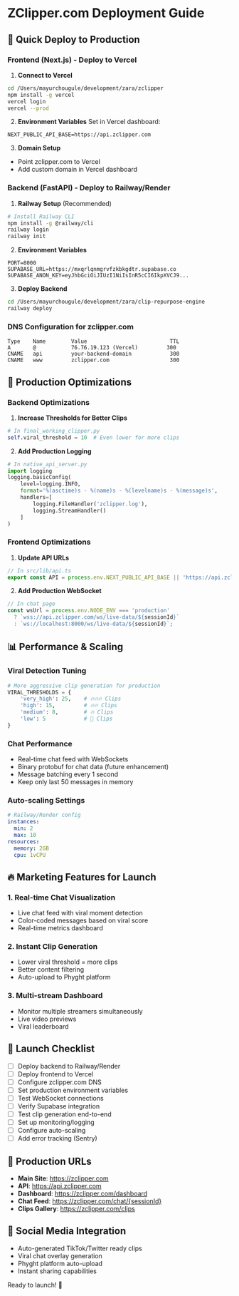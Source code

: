 # ZClipper.com Deployment Guide

## 🚀 Quick Deploy to Production

### Frontend (Next.js) - Deploy to Vercel

1. **Connect to Vercel**
```bash
cd /Users/mayurchougule/development/zara/zclipper
npm install -g vercel
vercel login
vercel --prod
```

2. **Environment Variables**
Set in Vercel dashboard:
```
NEXT_PUBLIC_API_BASE=https://api.zclipper.com
```

3. **Domain Setup**
- Point zclipper.com to Vercel
- Add custom domain in Vercel dashboard

### Backend (FastAPI) - Deploy to Railway/Render

1. **Railway Setup** (Recommended)
```bash
# Install Railway CLI
npm install -g @railway/cli
railway login
railway init
```

2. **Environment Variables**
```
PORT=8000
SUPABASE_URL=https://mxqrlqnmgrvfzkbkgdtr.supabase.co
SUPABASE_ANON_KEY=eyJhbGciOiJIUzI1NiIsInR5cCI6IkpXVCJ9...
```

3. **Deploy Backend**
```bash
cd /Users/mayurchougule/development/zara/clip-repurpose-engine
railway deploy
```

### DNS Configuration for zclipper.com

```
Type    Name        Value                          TTL
A       @           76.76.19.123 (Vercel)         300
CNAME   api         your-backend-domain            300
CNAME   www         zclipper.com                   300
```

## 🔧 Production Optimizations

### Backend Optimizations

1. **Increase Thresholds for Better Clips**
```python
# In final_working_clipper.py
self.viral_threshold = 10  # Even lower for more clips
```

2. **Add Production Logging**
```python
# In native_api_server.py
import logging
logging.basicConfig(
    level=logging.INFO,
    format='%(asctime)s - %(name)s - %(levelname)s - %(message)s',
    handlers=[
        logging.FileHandler('zclipper.log'),
        logging.StreamHandler()
    ]
)
```

### Frontend Optimizations

1. **Update API URLs**
```typescript
// In src/lib/api.ts
export const API = process.env.NEXT_PUBLIC_API_BASE || 'https://api.zclipper.com';
```

2. **Add Production WebSocket**
```typescript
// In chat page
const wsUrl = process.env.NODE_ENV === 'production' 
  ? `wss://api.zclipper.com/ws/live-data/${sessionId}`
  : `ws://localhost:8000/ws/live-data/${sessionId}`;
```

## 📊 Performance & Scaling

### Viral Detection Tuning
```python
# More aggressive clip generation for production
VIRAL_THRESHOLDS = {
    'very_high': 25,    # 🔥🔥🔥 Clips
    'high': 15,         # 🔥🔥 Clips  
    'medium': 8,        # 🔥 Clips
    'low': 5            # 💬 Clips
}
```

### Chat Performance
- Real-time chat feed with WebSockets
- Binary protobuf for chat data (future enhancement)
- Message batching every 1 second
- Keep only last 50 messages in memory

### Auto-scaling Settings
```yaml
# Railway/Render config
instances:
  min: 2
  max: 10
resources:
  memory: 2GB
  cpu: 1vCPU
```

## 🔥 Marketing Features for Launch

### 1. Real-time Chat Visualization
- Live chat feed with viral moment detection
- Color-coded messages based on viral score
- Real-time metrics dashboard

### 2. Instant Clip Generation  
- Lower viral threshold = more clips
- Better content filtering
- Auto-upload to Phyght platform

### 3. Multi-stream Dashboard
- Monitor multiple streamers simultaneously
- Live video previews
- Viral leaderboard

## 🚀 Launch Checklist

- [ ] Deploy backend to Railway/Render
- [ ] Deploy frontend to Vercel  
- [ ] Configure zclipper.com DNS
- [ ] Set production environment variables
- [ ] Test WebSocket connections
- [ ] Verify Supabase integration
- [ ] Test clip generation end-to-end
- [ ] Set up monitoring/logging
- [ ] Configure auto-scaling
- [ ] Add error tracking (Sentry)

## 🔗 Production URLs

- **Main Site**: https://zclipper.com
- **API**: https://api.zclipper.com  
- **Dashboard**: https://zclipper.com/dashboard
- **Chat Feed**: https://zclipper.com/chat/{sessionId}
- **Clips Gallery**: https://zclipper.com/clips

## 📱 Social Media Integration

- Auto-generated TikTok/Twitter ready clips
- Viral chat overlay generation
- Phyght platform auto-upload
- Instant sharing capabilities

Ready to launch! 🎉